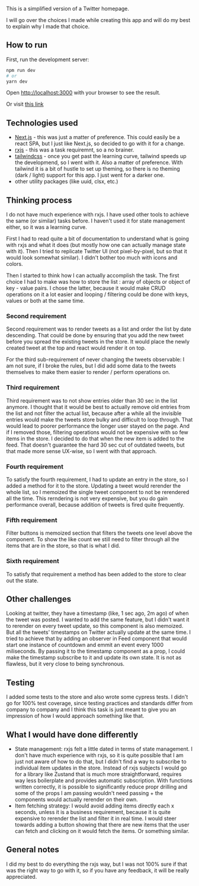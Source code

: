 This is a simplified version of a Twitter homepage.

I will go over the choices I made while creating this app and will do my best to explain why I made that choice.

## How to run

First, run the development server:

```bash
npm run dev
# or
yarn dev
```

Open [http://localhost:3000](http://localhost:3000) with your browser to see the result.

Or visit [this link](https://twitter-clone-andreik.vercel.app)

## Technologies used

- [Next.js](https://nextjs.org) - this was just a matter of preference. This could easily be a react SPA, but I just like Next.js, so decided to go with it for a change.
- [rxjs](https://rxjs.dev/) - this was a task requiremnt, so a no brainer.
- [tailwindcss](https://tailwindcss.com) - once you get past the learning curve, tailwind speeds up the developmend, so I went with it. Also a matter of preference. With tailwind it is a bit of hustle to set up theming, so there is no theming (dark / light) support for this app. I just went for a darker one.
- other utility packages (like uuid, clsx, etc.)

## Thinking process

I do not have much experience with rxjs. I have used other tools to achieve the same (or similar) tasks before. I haven't used it for state management either, so it was a learning curve.

First I had to read quite a bit of documentation to understand what is going with rxjs and what it does (but mostly how one can actually manage state with it). Then I tried to replicate Twitter UI (not pixel-by-pixel, but so that it would look somewhat similar). I didn't bother too much with icons and colors.

Then I started to think how I can actually accomplish the task. The first choice I had to make was how to store the list : array of objects or object of key - value pairs. I chose the latter, because it would make CRUD operations on it a lot easier and looping / filtering could be done with keys, values or both at the same time.

### Second requirement

Second requirement was to render tweets as a list and order the list by date descending. That could be done by ensuring that you add the new tweet before you spread the existing tweets in the store. It would place the newly created tweet at the top and react would render it on top.

For the third sub-requirement of never changing the tweets observable: I am not sure, if I broke the rules, but I did add some data to the tweets themselves to make them easier to render / perform operations on.

### Third requirement

Third requirement was to not show entries older than 30 sec in the list anymore. I thought that it would be best to actually remove old entries from the list and not filter the actual list, because after a while all the invisible entries would make the tweets store bulky and difficult to loop through. That would lead to poorer performance the longer user stayed on the page. And if I removed those, filtering operations would not be expensive with so few items in the store. I decided to do that when the new item is added to the feed. That doesn't guarantee the hard 30 sec cut of outdated tweets, but that made more sense UX-wise, so I went with that approach.

### Fourth requirement

To satisfy the fourth requirement, I had to update an entry in the store, so I added a method for it to the store. Updating a tweet would rerender the whole list, so I memoized the single tweet component to not be rerendered all the time. This rerndering is not very expensive, but you do gain performance overall, because addition of tweets is fired quite frequently.

### Fifth requirement

Filter buttons is memoized section that filters the tweets one level above the component. To show the like count we still need to filter through all the items that are in the store, so that is what I did.

### Sixth requirement

To satisfy that requirement a method has been added to the store to clear out the state.

## Other challenges

Looking at twitter, they have a timestamp (like, 1 sec ago, 2m ago) of when the tweet was posted. I wanted to add the same feature, but I didn't want it to rerender on every tweet update, so this component is also memoized. But all the tweets' timestamps on Twitter actually update at the same time. I tried to achieve that by adding an observer in Feed component that would start one instance of countdown and emmit an event every 1000 miliseconds. By passing it to the timestamp component as a prop, I could make the timestamp subscribe to it and update its own state. It is not as flawless, but it very close to being synchronous.

## Testing

I added some tests to the store and also wrote some cypress tests. I didn't go for 100% test coverage, since testing practices and standards differ from company to company and I think this task is just meant to give you an impression of how I would approach something like that.

## What I would have done differently

- State management: rxjs felt a little dated in terms of state management. I don't have much experience with rxjs, so it is quite possible that I am just not aware of how to do that, but I didn't find a way to subscribe to individual item updates in the store. Instead of rxjs subjects I would go for a library like Zustand that is much more straightforward, requires way less boilerplate and provides automatic subscription. With functions written correctly, it is possible to significantly reduce propr drilling and some of the props I am passing wouldn't need passing + the components would actually rerender on their own.
- Item fetching strategy: I would avoid adding items directly each x seconds, unless it is a business requirement, because it is quite expensive to rerender the list and filter it in real time. I would steer towards adding a button showing that there are new items that the user can fetch and clicking on it would fetch the items. Or something similar.

## General notes

I did my best to do everything the rxjs way, but I was not 100% sure if that was the right way to go with it, so if you have any feedback, it will be really appreciated.
